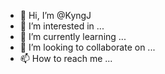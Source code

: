 - 👋 Hi, I’m @KyngJ
- 👀 I’m interested in ...
- 🌱 I’m currently learning ...
- 💞️ I’m looking to collaborate on ...
- 📫 How to reach me ...

<!---
KyngJ/KyngJ is a ✨ special ✨ repository because its `README.md` (this file) appears on your GitHub profile.
You can click the Preview link to take a look at your changes.
--->
